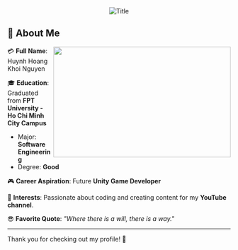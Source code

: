 <div align="center">
  <img src="https://readme-typing-svg.herokuapp.com?font=Architects+Daughter&color=%2338C2FF&size=50&center=true&vCenter=true&height=60&width=600&lines=Hello!+I'm+Huynh+Nguyen!;Welcome+to+my+profile!" alt="Title">
</div>

## 👋 About Me

<img src="https://c.tenor.com/0MzHwuVYNcEAAAAC/sashimi-sushi.gif" width="400" height="250" align="right"/>

 :credit_card: **Full Name**: Huynh Hoang Khoi Nguyen  
 
 :mortar_board: **Education**: Graduated from **FPT University - Ho Chi Minh City Campus**  
  - Major: **Software Engineering**  
  - Degree: **Good**

 :video_game: **Career Aspiration**: Future **Unity Game Developer**  
 
 :monocle_face: **Interests**: Passionate about coding and creating content for my **YouTube channel**.  
 
 :sunglasses: **Favorite Quote**: _"Where there is a will, there is a way."_

---

Thank you for checking out my profile! 🎉
